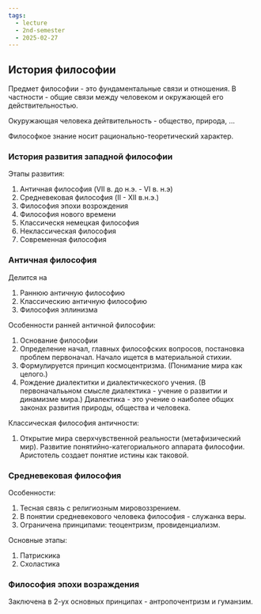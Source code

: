 ```yaml
---
tags:
  - lecture
  - 2nd-semester
  - 2025-02-27
---
```

## История философии

Предмет философии - это фундаментальные связи и отношения. В частности - общие связи между человеком и окружающей его действительностью.

Окуружающая человека дейтвительность - общество, природа, ...

Философкое знание носит рационально-теоретический характер.

### История развития западной философии

Этапы развития:
1. Античная философия (VII в. до н.э. - VI в. н.э)
2. Средневековая философия (II - XII в.н.э.)
3. Философия эпохи возрождения
4. Философия нового времени
5. Классическя немецкая философия
6. Неклассическая философия
7. Современная философия

### Античная философия

Делится на 
1. Раннюю античную философию
2. Классическию античную философию
3. Философия эллинизма

Особенности ранней античной философии: 
1. Основание философии
2. Определение начал, главных философских вопросов, постановка проблем первоначал. Начало ищется в материальной стихии.
3. Формулируется принцип космоцентризма. (Понимание мира как целого.)
4. Рождение диалектитки и диалектичкеского учения. (В первоначалььном смысле диалектика - учение о развитии и динамизме мира.) Диалектика - это учение о наиболее общих законах развития природы, общества и человека.

Классическая философия античности:
1. Открытие мира сверхчувственной реальности (метафизический мир). Развитие понятийно-категориального аппарата философии. Аристотель создает понятие истины как таковой.

### Средневековая философия

Особенности:
1. Тесная связь с религиозным мировоззрением.
2. В понятии средневекового человека философия - служанка веры.
3. Ограничена принципами: теоцентризм, провиденциализм.

Основные этапы:
1. Патрискика
2. Схоластика 

### Философия эпохи возраждения

Заключена в 2-ух основных принципах - антропочентризм и гуманзим.